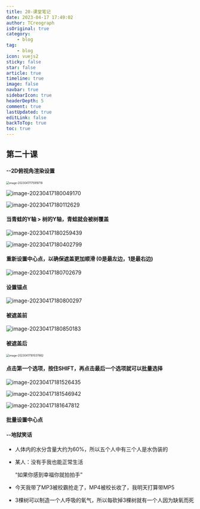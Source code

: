 ```yaml
---
title: 20-课堂笔记
date: 2023-04-17 17:49:02
author: TCreograph
isOriginal: true
category:
    - blog
tag:
    - blog
icon: vuejs2
sticky: false
star: false
article: true
timeline: true
image: false
navbar: true
sidebarIcon: true
headerDepth: 5
comment: true
lastUpdated: true
editLink: false
backToTop: true
toc: true
---
```


## 第二十课

#### --2D俯视角渲染设置

<img src="./notes-class20.assets/image-20230417175919718.png" alt="image-20230417175919718" style="zoom: 50%;" />

![image-20230417180049170](./notes-class20.assets/image-20230417180049170.png)

![image-20230417180112629](./notes-class20.assets/image-20230417180112629.png)

#### 当青蛙的Y轴 > 树的Y轴，青蛙就会被树覆盖

![image-20230417180259439](./notes-class20.assets/image-20230417180259439.png)

![image-20230417180402799](./notes-class20.assets/image-20230417180402799.png)

#### 重新设置中心点，以确保遮盖更加顺滑 (0是最左边，1是最右边)

![image-20230417180702679](./notes-class20.assets/image-20230417180702679.png)

#### 设置锚点

![image-20230417180800297](./notes-class20.assets/image-20230417180800297.png)

#### 被遮盖前

![image-20230417180850183](./notes-class20.assets/image-20230417180850183.png)

#### 被遮盖后

<img src="./notes-class20.assets/image-20230417181037882.png" alt="image-20230417181037882" style="zoom:50%;" />

#### 点击第一个选项，按住SHIFT，再点击最后一个选项就可以批量选择

![image-20230417181526435](./notes-class20.assets/image-20230417181526435.png)

![image-20230417181546942](./notes-class20.assets/image-20230417181546942.png)

![image-20230417181647812](./notes-class20.assets/image-20230417181647812.png)

#### 批量设置中心点

#### --地狱笑话

- 人体内的水分含量大约为60%，所以五个人中有三个人是水伪装的

- 某人：没有手我也能正常生活

    “如果你感到幸福你就拍拍手”

- 今天我带了MP3被校霸抢走了，MP4被校长收了，我明天打算带MP5

- 3棵树可以制造一个人呼吸的氧气，所以每砍掉3棵树就有一个人因为缺氧而死